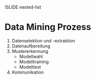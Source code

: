 !SLIDE nested-list
# Data Mining Prozess #
1. Datenselektion und -extraktion
1. Datenaufbereitung
1. Mustererkennung
	* Modellwahl
	* Modelltraining
	* Modelltest
1. Kommunikation
